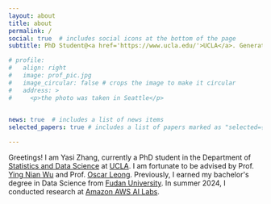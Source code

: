 ```yaml
---
layout: about
title: about
permalink: /
social: true  # includes social icons at the bottom of the page
subtitle: PhD Student@<a href='https://www.ucla.edu/'>UCLA</a>. Generative AI, Computer Vision, and Multimodality.

# profile:
#   align: right
#   image: prof_pic.jpg
#   image_circular: false # crops the image to make it circular
#   address: >
#     <p>the photo was taken in Seattle</p>
  

news: true  # includes a list of news items
selected_papers: true # includes a list of papers marked as "selected={true}"

---
```


Greetings! I am Yasi Zhang, currently a PhD student in the Department of [Statistics and Data Science](https://statistics.ucla.edu/) at [UCLA](https://www.ucla.edu/). I am fortunate to be advised by Prof. [Ying Nian Wu](http://www.stat.ucla.edu/~ywu/) and Prof. [Oscar Leong](https://www.oscarleong.com/). Previously, I earned my bachelor's degree in Data Science from [Fudan University](https://www.fudan.edu.cn/en/). In summer 2024, I conducted research at [Amazon AWS AI Labs](https://www.amazon.science/).


